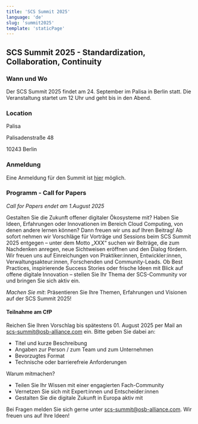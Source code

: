 ```yaml
---
title: 'SCS Summit 2025'
language: 'de'
slug: 'summit2025'
template: 'staticPage'
---
```


## SCS Summit 2025 - Standardization, Collaboration, Continuity

### Wann und Wo

Der SCS Summit 2025 findet am 24. September im Palisa in Berlin statt.
Die Veranstaltung startet um 12 Uhr und geht bis in den Abend.

### Location

Palisa

Palisadenstraße 48

10243 Berlin

### Anmeldung

Eine Anmeldung für den Summit ist [hier](https://events.sovereigncloudstack.org/scs-summit-2025/) möglich.

### Programm - Call for Papers

_Call for Papers endet am 1.August 2025_

Gestalten Sie die Zukunft offener digitaler Ökosysteme mit? Haben Sie Ideen, Erfahrungen oder Innovationen im Bereich Cloud Computing, von denen andere lernen können? Dann freuen wir uns auf Ihren Beitrag!
Ab sofort nehmen wir Vorschläge für Vorträge und Sessions beim SCS Summit 2025 entgegen – unter dem Motto „XXX“ suchen wir Beiträge, die zum Nachdenken anregen, neue Sichtweisen eröffnen und den Dialog fördern.
Wir freuen uns auf Einreichungen von Praktiker:innen, Entwickler:innen, Verwaltungsakteur:innen, Forschenden und Community-Leads. Ob Best Practices, inspirierende Success Stories oder frische Ideen mit Blick auf offene digitale Innovation – stellen Sie Ihr Thema der SCS-Community vor und bringen Sie sich aktiv ein.

_Machen Sie mit_: Präsentieren Sie Ihre Themen, Erfahrungen und Visionen auf der SCS Summit 2025!

#### Teilnahme am CfP

Reichen Sie Ihren Vorschlag bis spätestens 01. August 2025 per Mail an scs-summit@osb-alliance.com ein.
Bitte geben Sie dabei an:

- Titel und kurze Beschreibung
- Angaben zur Person / zum Team und zum Unternehmen
- Bevorzugtes Format
- Technische oder barrierefreie Anforderungen

Warum mitmachen?

- Teilen Sie Ihr Wissen mit einer engagierten Fach-Community
- Vernetzen Sie sich mit Expert:innen und Entscheider:innen
- Gestalten Sie die digitale Zukunft in Europa aktiv mit

Bei Fragen melden Sie sich gerne unter scs-summit@osb-alliance.com. Wir freuen uns auf Ihre Ideen!

